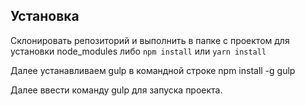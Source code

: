 ## Установка
Склонировать репозиторий и выполнить в папке с проектом для установки node_modules либо `npm install` или `yarn install`

Далее устанавливаем gulp в командной строке npm install -g gulp

Далее ввести команду gulp для запуска проекта.

